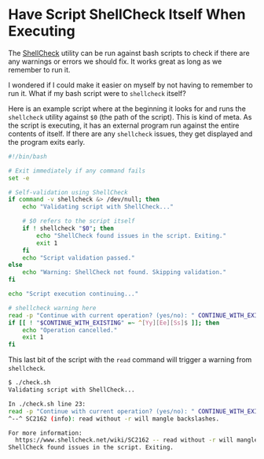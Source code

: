 # Have Script ShellCheck Itself When Executing

The [ShellCheck](https://www.shellcheck.net/) utility can be run against bash
scripts to check if there are any warnings or errors we should fix. It works
great as long as we remember to run it.

I wondered if I could make it easier on myself by not having to remember to run
it. What if my bash script were to `shellcheck` itself?

Here is an example script where at the beginning it looks for and runs the
`shellcheck` utility against `$0` (the path of the script). This is kind of
meta. As the script is executing, it has an external program run against the
entire contents of itself. If there are any `shellcheck` issues, they get
displayed and the program exits early.

```bash
#!/bin/bash

# Exit immediately if any command fails
set -e

# Self-validation using ShellCheck
if command -v shellcheck &> /dev/null; then
    echo "Validating script with ShellCheck..."

    # $0 refers to the script itself
    if ! shellcheck "$0"; then
        echo "ShellCheck found issues in the script. Exiting."
        exit 1
    fi
    echo "Script validation passed."
else
    echo "Warning: ShellCheck not found. Skipping validation."
fi

echo "Script execution continuing..."

# shellcheck warning here
read -p "Continue with current operation? (yes/no): " CONTINUE_WITH_EXISTING
if [[ ! "$CONTINUE_WITH_EXISTING" =~ ^[Yy][Ee][Ss]$ ]]; then
    echo "Operation cancelled."
    exit 1
fi
```

This last bit of the script with the `read` command will trigger a warning from
`shellcheck`.

```bash
$ ./check.sh
Validating script with ShellCheck...

In ./check.sh line 23:
read -p "Continue with current operation? (yes/no): " CONTINUE_WITH_EXISTING
^--^ SC2162 (info): read without -r will mangle backslashes.

For more information:
  https://www.shellcheck.net/wiki/SC2162 -- read without -r will mangle backs...
ShellCheck found issues in the script. Exiting.
```
